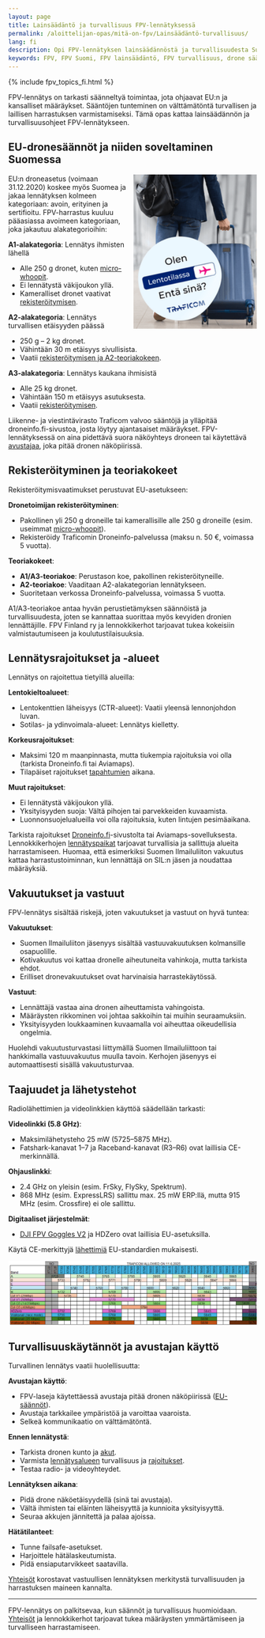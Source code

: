 ```yaml
---
layout: page
title: Lainsäädäntö ja turvallisuus FPV-lennätyksessä
permalink: /aloittelijan-opas/mitä-on-fpv/Lainsäädäntö-turvallisuus/
lang: fi
description: Opi FPV-lennätyksen lainsäädännöstä ja turvallisuudesta Suomessa.
keywords: FPV, FPV Suomi, FPV lainsäädäntö, FPV turvallisuus, drone säännöt Suomi, Traficom, droneinfo
---
```

{% include fpv_topics_fi.html %}

<script type="text/javascript" src="/js/lightbox.js"></script>
<link rel="stylesheet" href="/css/lightbox.css">

FPV-lennätys on tarkasti säänneltyä toimintaa, jota ohjaavat EU:n ja kansalliset määräykset. Sääntöjen tunteminen on välttämätöntä turvallisen ja laillisen harrastuksen varmistamiseksi. Tämä opas kattaa lainsäädännön ja turvallisuusohjeet FPV-lennätykseen.

## EU-dronesäännöt ja niiden soveltaminen Suomessa

<a id="eu-dronesäännöt-ja-niiden-soveltaminen-suomessa"></a>

<img src="/images/Pääviesti-1-1080x1350-FI-tarra.png" alt="FPV-lennokki" style="float: right; width: 250px; margin-left: 15px;" />
EU:n droneasetus (voimaan 31.12.2020) koskee myös Suomea ja jakaa lennätyksen kolmeen kategoriaan: avoin, erityinen ja sertifioitu. FPV-harrastus kuuluu pääasiassa avoimeen kategoriaan, joka jakautuu alakategorioihin:

**A1-alakategoria**: Lennätys ihmisten lähellä

- Alle 250 g dronet, kuten [micro-whoopit](/aloittelijan-opas/mitä-on-fpv/tyypit-käyttötarkoitukset/#micro-whoop-ja-sisälennätys-suomen-olosuhteissa).
- Ei lennätystä väkijoukon yllä.
- Kameralliset dronet vaativat [rekisteröitymisen](#rekisteröityminen-ja-teoriakokeet).

**A2-alakategoria**: Lennätys turvallisen etäisyyden päässä

- 250 g – 2 kg dronet.
- Vähintään 30 m etäisyys sivullisista.
- Vaatii [rekisteröitymisen ja A2-teoriakokeen](#rekisteröityminen-ja-teoriakokeet).

**A3-alakategoria**: Lennätys kaukana ihmisistä

- Alle 25 kg dronet.
- Vähintään 150 m etäisyys asutuksesta.
- Vaatii [rekisteröitymisen](#rekisteröityminen-ja-teoriakokeet).

Liikenne- ja viestintävirasto Traficom valvoo sääntöjä ja ylläpitää droneinfo.fi-sivustoa, josta löytyy ajantasaiset määräykset. FPV-lennätyksessä on aina pidettävä suora näköyhteys droneen tai käytettävä [avustajaa](#turvallisuuskäytännöt-ja-avustajan-käyttö), joka pitää dronen näköpiirissä.

## Rekisteröityminen ja teoriakokeet

Rekisteröitymisvaatimukset perustuvat EU-asetukseen:

**Dronetoimijan rekisteröityminen**:

- Pakollinen yli 250 g droneille tai kamerallisille alle 250 g droneille (esim. useimmat [micro-whoopit](/aloittelijan-opas/mitä-on-fpv/tyypit-käyttötarkoitukset/#micro-whoop-ja-sisälennätys-suomen-olosuhteissa)).
- Rekisteröidy Traficomin Droneinfo-palvelussa (maksu n. 50 €, voimassa 5 vuotta).

**Teoriakokeet**:

- **A1/A3-teoriakoe**: Perustason koe, pakollinen rekisteröityneille.
- **A2-teoriakoe**: Vaaditaan A2-alakategorian lennätykseen.
- Suoritetaan verkossa Droneinfo-palvelussa, voimassa 5 vuotta.

A1/A3-teoriakoe antaa hyvän perustietämyksen säännöistä ja turvallisuudesta, joten se kannattaa suorittaa myös kevyiden dronien lennättäjille. FPV Finland ry ja lennokkikerhot tarjoavat tukea kokeisiin valmistautumiseen ja koulutustilaisuuksia.

## Lennätysrajoitukset ja -alueet

<a id="lennätysrajoitukset-ja-alueet"></a>

Lennätys on rajoitettua tietyillä alueilla:

**Lentokieltoalueet**:

- Lentokenttien läheisyys (CTR-alueet): Vaatii yleensä lennonjohdon luvan.
- Sotilas- ja ydinvoimala-alueet: Lennätys kielletty.

**Korkeusrajoitukset**:

- Maksimi 120 m maanpinnasta, mutta tiukempia rajoituksia voi olla (tarkista Droneinfo.fi tai Aviamaps).
- Tilapäiset rajoitukset [tapahtumien](/aloittelijan-opas/mitä-on-fpv/lennätyspaikat-tapahtumat/) aikana.

**Muut rajoitukset**:

- Ei lennätystä väkijoukon yllä.
- Yksityisyyden suoja: Vältä pihojen tai parvekkeiden kuvaamista.
- Luonnonsuojelualueilla voi olla rajoituksia, kuten lintujen pesimäaikana.

Tarkista rajoitukset [Droneinfo.fi](https://www.droneinfo.fi)-sivustolta tai Aviamaps-sovelluksesta. Lennokkikerhojen [lennätyspaikat](/aloittelijan-opas/mitä-on-fpv/lennätyspaikat-tapahtumat/#viralliset-lennokkikentät-ja-fpv-radat-eri-puolilla-suomea) tarjoavat turvallisia ja sallittuja alueita harrastamiseen. Huomaa, että esimerkiksi Suomen Ilmailuliiton vakuutus kattaa harrastustoiminnan, kun lennättäjä on SIL:n jäsen ja noudattaa määräyksiä.

## Vakuutukset ja vastuut

FPV-lennätys sisältää riskejä, joten vakuutukset ja vastuut on hyvä tuntea:

**Vakuutukset**:

- Suomen Ilmailuliiton jäsenyys sisältää vastuuvakuutuksen kolmansille osapuolille.
- Kotivakuutus voi kattaa dronelle aiheutuneita vahinkoja, mutta tarkista ehdot.
- Erilliset dronevakuutukset ovat harvinaisia harrastekäytössä.

**Vastuut**:

- Lennättäjä vastaa aina dronen aiheuttamista vahingoista.
- Määräysten rikkominen voi johtaa sakkoihin tai muihin seuraamuksiin.
- Yksityisyyden loukkaaminen kuvaamalla voi aiheuttaa oikeudellisia ongelmia.

Huolehdi vakuutusturvastasi liittymällä Suomen Ilmailuliittoon tai hankkimalla vastuuvakuutus muulla tavoin. Kerhojen jäsenyys ei automaattisesti sisällä vakuutusturvaa.

## Taajuudet ja lähetystehot

Radiolähettimien ja videolinkkien käyttöä säädellään tarkasti:

**Videolinkki (5.8 GHz)**:

- Maksimilähetysteho 25 mW (5725–5875 MHz).
- Fatshark-kanavat 1–7 ja Raceband-kanavat (R3–R6) ovat laillisia CE-merkinnällä.

**Ohjauslinkki**:

- 2.4 GHz on yleisin (esim. FrSky, FlySky, Spektrum).
- 868 MHz (esim. ExpressLRS) sallittu max. 25 mW ERP:llä, mutta 915 MHz (esim. Crossfire) ei ole sallittu.

**Digitaaliset järjestelmät**:

- [DJI FPV Goggles V2](/aloittelijan-opas/mitä-on-fpv/laitteet-tarvikkeet/#aloittelijan-perusvarusteet-drone-lasit-radio-ohjain) ja HDZero ovat laillisia EU-asetuksilla.

Käytä CE-merkittyjä [lähettimiä](/aloittelijan-opas/mitä-on-fpv/laitteet-tarvikkeet/#aloittelijan-perusvarusteet-drone-lasit-radio-ohjain) EU-standardien mukaisesti.

<div class="image-container">
<a href="/images/FPV-taajuudet.png">
    <img src="/images/FPV-taajuudet-pieni.png" alt="FPV-lennokki" />
</a>
</div>

## Turvallisuuskäytännöt ja avustajan käyttö

Turvallinen lennätys vaatii huolellisuutta:

**Avustajan käyttö**:

- FPV-laseja käytettäessä avustaja pitää dronen näköpiirissä ([EU-säännöt](#eu-dronesäännöt-ja-niiden-soveltaminen-suomessa)).
- Avustaja tarkkailee ympäristöä ja varoittaa vaaroista.
- Selkeä kommunikaatio on välttämätöntä.

**Ennen lennätystä**:

- Tarkista dronen kunto ja [akut](/aloittelijan-opas/mitä-on-fpv/laitteet-tarvikkeet/#akut-ja-niiden-käsittely-suomen-olosuhteissa).
- Varmista [lennätysalueen](/aloittelijan-opas/mitä-on-fpv/lennätyspaikat-tapahtumat/) turvallisuus ja [rajoitukset](#lennätysrajoitukset-ja-alueet).
- Testaa radio- ja videoyhteydet.

**Lennätyksen aikana**:

- Pidä drone näköetäisyydellä (sinä tai avustaja).
- Vältä ihmisten tai eläinten läheisyyttä ja kunnioita yksityisyyttä.
- Seuraa akkujen jännitettä ja palaa ajoissa.

**Hätätilanteet**:

- Tunne failsafe-asetukset.
- Harjoittele hätälaskeutumista.
- Pidä ensiaputarvikkeet saatavilla.

[Yhteisöt](/aloittelijan-opas/mitä-on-fpv/yhteisöt-kulttuuri/) korostavat vastuullisen lennätyksen merkitystä turvallisuuden ja harrastuksen maineen kannalta.

---

FPV-lennätys on palkitsevaa, kun säännöt ja turvallisuus huomioidaan. [Yhteisöt](/aloittelijan-opas/mitä-on-fpv/yhteisöt-kulttuuri/) ja lennokkikerhot tarjoavat tukea määräysten ymmärtämiseen ja turvalliseen harrastamiseen.
